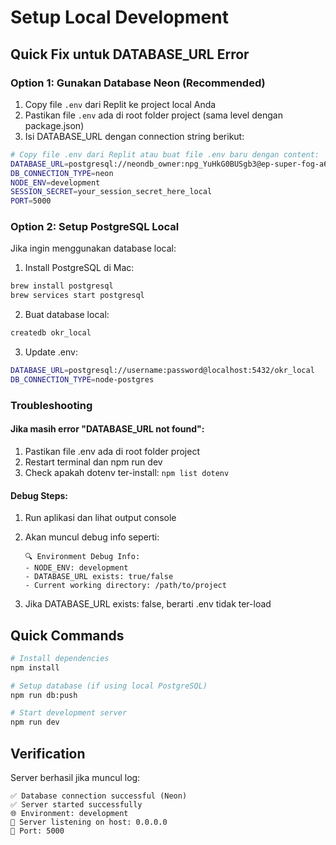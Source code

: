 # Setup Local Development

## Quick Fix untuk DATABASE_URL Error

### Option 1: Gunakan Database Neon (Recommended)
1. Copy file `.env` dari Replit ke project local Anda
2. Pastikan file `.env` ada di root folder project (sama level dengan package.json)
3. Isi DATABASE_URL dengan connection string berikut:

```bash
# Copy file .env dari Replit atau buat file .env baru dengan content:
DATABASE_URL=postgresql://neondb_owner:npg_YuHkG0BUSgb3@ep-super-fog-a69ws4u6.us-west-2.aws.neon.tech/neondb?sslmode=require
DB_CONNECTION_TYPE=neon
NODE_ENV=development
SESSION_SECRET=your_session_secret_here_local
PORT=5000
```

### Option 2: Setup PostgreSQL Local
Jika ingin menggunakan database local:

1. Install PostgreSQL di Mac:
```bash
brew install postgresql
brew services start postgresql
```

2. Buat database local:
```bash
createdb okr_local
```

3. Update .env:
```bash
DATABASE_URL=postgresql://username:password@localhost:5432/okr_local
DB_CONNECTION_TYPE=node-postgres
```

### Troubleshooting

#### Jika masih error "DATABASE_URL not found":
1. Pastikan file .env ada di root folder project
2. Restart terminal dan npm run dev
3. Check apakah dotenv ter-install: `npm list dotenv`

#### Debug Steps:
1. Run aplikasi dan lihat output console
2. Akan muncul debug info seperti:
   ```
   🔍 Environment Debug Info:
   - NODE_ENV: development
   - DATABASE_URL exists: true/false
   - Current working directory: /path/to/project
   ```

3. Jika DATABASE_URL exists: false, berarti .env tidak ter-load

## Quick Commands

```bash
# Install dependencies
npm install

# Setup database (if using local PostgreSQL)
npm run db:push

# Start development server
npm run dev
```

## Verification

Server berhasil jika muncul log:
```
✅ Database connection successful (Neon)
✅ Server started successfully
🌐 Environment: development
🚀 Server listening on host: 0.0.0.0
📡 Port: 5000
```